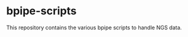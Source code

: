 bpipe-scripts
=============

This repository contains the various bpipe scripts to handle NGS data.

